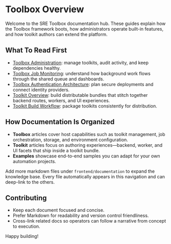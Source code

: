 # Toolbox Overview

Welcome to the SRE Toolbox documentation hub. These guides explain how the Toolbox framework boots, how administrators operate built-in features, and how toolkit authors can extend the platform.

## What To Read First

- [Toolbox Administration](toolbox-administration): manage toolkits, audit activity, and keep dependencies healthy.
- [Toolbox Job Monitoring](toolbox-job-monitoring): understand how background work flows through the shared queue and dashboards.
- [Toolbox Authentication Architecture](toolbox-auth-architecture): plan secure deployments and connect identity providers.
- [Toolkit Overview](toolkit): build distributable bundles that stitch together backend routes, workers, and UI experiences.
- [Toolkit Build Workflow](toolkit-build): package toolkits consistently for distribution.

## How Documentation Is Organized

- **Toolbox** articles cover host capabilities such as toolkit management, job orchestration, storage, and environment configuration.
- **Toolkit** articles focus on authoring experiences—backend, worker, and UI facets that ship inside a toolkit bundle.
- **Examples** showcase end-to-end samples you can adapt for your own automation projects.

Add more markdown files under `frontend/documentation` to expand the knowledge base. Every file automatically appears in this navigation and can deep-link to the others.

## Contributing

- Keep each document focused and concise.
- Prefer Markdown for readability and version control friendliness.
- Cross-link related docs so operators can follow a narrative from concept to execution.

Happy building!
